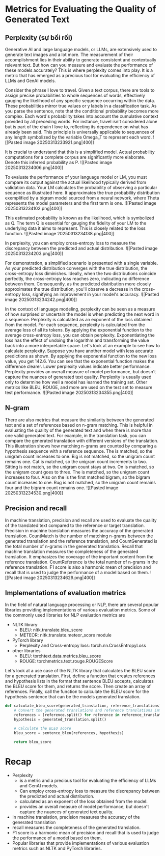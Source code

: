 # Metrics for Evaluating the Quality of Generated Text

## Perplexity (sự bối rối)

Generative AI and large language models, or LLMs, are extensively used to generate text images and a lot more.
The measurement of their accomplishment lies in their ability to generate consistent and contextually relevant text.
But how can you measure and evaluate the performance of these models accurately? This is where perplexity comes into play.
It is a metric that has emerged as a precious tool for evaluating the efficiency of LLMs and GenAI models.

Consider the phrase I love to travel.
Given a text corpus, there are tools to assign precise probabilities to whole sequences of words, effectively gauging the likelihood of any specific sequence occurring within the data.
These probabilities mirror true values or y labels in a classification task.
As you parse the sentence, note that the conditional probability becomes more complex.
Each word's probability takes into account the cumulative context provided by all preceding words.
For instance, travel isn't considered alone but is part of the chain I love to, reflecting its dependence on what has already been said.
This principle is universally applicable to sequences of any length symbolized by the variable Omega_T to represent each word.
![[Pasted image 20250313233921.png|400]]

It is crucial to understand that this is a simplified model.
Actual probability computations for a complete corpus are significantly more elaborate.
Denote this inferred probability as P.
![[Pasted image 20250313234006.png|400]]

To evaluate the performance of your language model or LM, you must compare its output against the actual likelihood typically derived from validation data.
Your LM calculates the probability of observing a particular sequence as illustrated here.
It approximates the true probability distribution exemplified by a bigram model sourced from a neural network, where Theta represents the model parameters and the first term is one.
![[Pasted image 20250313234102.png|400]]

This estimated probability is known as the likelihood, which is symbolized as Q.
The term Q is essential for gauging the fidelity of your LM to the underlying data it aims to represent.
This is closely related to the loss function.
![[Pasted image 20250313234138.png|400]]

In perplexity, you can employ cross-entropy loss to measure the discrepancy between the predicted and actual distribution.
![[Pasted image 20250313234203.png|400]]

For demonstration, a simplified scenario is presented with a single variable.
As your predicted distribution converges with the true distribution, the cross-entropy loss diminishes.
Ideally, when the two distributions coincide perfectly, the cross-entropy loss reaches zero, indicating no difference between them.
Consequently, as the predicted distribution more closely approximates the true distribution, you'll observe a decrease in the cross-entropy loss, signifying an improvement in your model's accuracy.
![[Pasted image 20250313234242.png|400]]

In the context of language modeling, perplexity can be seen as a measure of how surprised or uncertain the model is when predicting the next word in a sequence.
Perplexity is calculated as an exponent of the loss obtained from the model.
For each sequence, perplexity is calculated from the average loss of all its tokens.
By applying the exponential function to the average cross-entropy loss, you can obtain perplexity.
Exponentiating the loss has the effect of undoing the logarithm and transforming the value back into a more interpretable space.
Let's look at an example to see how to calculate perplexity.
Suppose you have another model with less accurate predictions as shown.
By applying the exponential function to the new loss value, you get 142.6.
You can see that the exponential function makes the difference clearer.
Lower perplexity values indicate better performance.
Perplexity provides an overall measure of model performance, but doesn't capture the nuances of generated text quality.
Perplexity is usually used only to determine how well a model has learned the training set.
Other metrics like BLEU, ROUGE, and more are used on the test set to measure test performance.
![[Pasted image 20250313234355.png|400]]

## N-gram
There are also metrics that measure the similarity between the generated text and a set of references based on n-gram matching.
This is helpful in evaluating the quality of the generated text and when there is more than one valid generated text.
For example, in the translation task, you can compare the generated translation with different versions of the translation.
This illustration shows how matching n-grams are counted by comparing a hypothesis sequence with a reference sequence.
The is matched, so the unigram count increases to one.
Big is not matched, so the unigram count remains one.
Cat is matched, so the unigram count increments to two.
Sitting is not match, so the unigram count stays at two.
On is matched, so the unigram count goes to three.
The is matched, so the unigram count increases to four.
Also on the is the first matched bigram, so the bigram count increases to one.
Rug is not matched, so the unigram count remains four and the bigram count remains one.
![[Pasted image 20250313234530.png|400]]

## Precision and recall
In machine translation, precision and recall are used to evaluate the quality of the translated text compared to the reference or target translation.
Precision in machine translation measures the accuracy of the generated translation.
CountMatch is the number of matching n-grams between the generated translation and the reference translation, and CountGenerated is the total number of n-grams in the generated translation.
Recall that machine translation measures the completeness of the generated translation.
It emphasizes the coverage of the important content from the reference translation.
CountReference is the total number of n-grams in the reference translation.
F1 score is also a harmonic mean of precision and recall that is used to judge the performance of a model based on them.
![[Pasted image 20250313234629.png|400]]

## Implementations of evaluation metrics
In the field of natural language processing or NLP, there are several popular libraries providing implementations of various evaluation metrics.
Some of the commonly used libraries for NLP evaluation metrics are 
- NLTK library
	- BLEU: nltk.translate.bleu_score
	- METEOR: nltk.translate.meteor_score module
- PyTorch library
	- Perplexity and Cross-entropy loss: torch.nn.CrossEntropyLoss
- other libraries
	- BLEU: torchtext.data.metrics.bleu_score
	- ROUGE: torchmetrics.text.rouge.ROUGEScore

Let's look at a use case of the NLTK library that calculates the BLEU score for a generated translation.
First, define a function that creates references and hypothesis lists in the format that sentence BLEU accepts, calculates the BLEU score for them, and returns the score.
Then create an array of references.
Finally, call the function to calculate the BLEU score for the hypothesis sentence that can be the models generated translation.
```python
def calculate_bleu_score(generated_translation, reference_translations):
    # Convert the generated translations and reference translations into the expected format for sentence_bleu
    references = [reference.split() for reference in reference_translations]
    hypothesis = generated_translation.split()

    # Calculate the BLEU score
    bleu_score = sentence_bleu(references, hypothesis)

    return bleu_score
```

# Recap
- Perplexity
	- is a metric and a precious tool for evaluating the efficiency of LLMs and GenAI models.
	- Can employ cross-entropy loss to measure the discrepancy between the predicted and actual distribution.
	- calculated as an exponent of the loss obtained from the model.
	- provides an overall measure of model performance, but doesn't capture the nuances of generated text quality.
- In machine translation, precision measures the accuracy of the generated translation
- recall measures the completeness of the generated translation.
- F1 score is a harmonic mean of precision and recall that is used to judge the performance of a model based on them.
- Popular libraries that provide implementations of various evaluation metrics such as NLTK and PyTorch libraries.